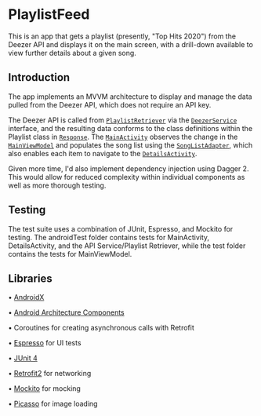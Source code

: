 PlaylistFeed
===========================================================

This is an app that gets a playlist (presently, "Top Hits 2020") from the Deezer API and displays it on the main screen, with a drill-down available to view further details about a given song. 


Introduction
-------------

The app implements an MVVM architecture to display and manage the data pulled from the Deezer API, which does not require an API key.

The Deezer API is called from [`PlaylistRetriever`](app/src/main/java/com/calebderosier/playlistfeed/data/api/PlaylistRetriever.kt) via the [`DeezerService`](app/src/main/java/com/calebderosier/playlistfeed/data/api/DeezerService.kt) interface, and the resulting data conforms to the class definitions within the Playlist class in [`Response`](app/src/main/java/com/calebderosier/playlistfeed/data/models/Response.kt). The [`MainActivity`](app/src/main/java/com/calebderosier/playlistfeed/ui/activities/main/MainActivity.kt) observes the change in the [`MainViewModel`](app/src/main/java/com/calebderosier/playlistfeed/ui/activities/main/MainViewModel.kt) and populates the song list using the [`SongListAdapter`](app/src/main/java/com/calebderosier/playlistfeed/ui/adapters/SongListAdapter.kt), which also enables each item to navigate to the [`DetailsActivity`](app/src/main/java/com/calebderosier/playlistfeed/ui/activities/details/DetailsActivity.kt).

Given more time, I'd also implement dependency injection using Dagger 2. This would allow for reduced complexity within individual components as well as more thorough testing.


Testing
-------------

The test suite uses a combination of JUnit, Espresso, and Mockito for testing. The androidTest folder contains tests for MainActivity, DetailsActivity, and the API Service/Playlist Retriever, while the test folder contains the tests for MainViewModel.


Libraries
-------------

• [AndroidX](https://developer.android.com/jetpack/androidx)

• [Android Architecture Components](https://developer.android.com/topic/libraries/architecture)

• Coroutines for creating asynchronous calls with Retrofit

• [Espresso](https://developer.android.com/training/testing/espresso) for UI tests

• [JUnit 4](https://junit.org/junit4/)

• [Retrofit2](https://square.github.io/retrofit/) for networking

• [Mockito](https://site.mockito.org) for mocking

• [Picasso](https://square.github.io/picasso/) for image loading
